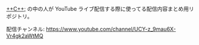 [++C++;](https://ufcpp.net/) の中の人が YouTube ライブ配信する際に使ってる配信内容まとめ用リポジトリ。

配信チャンネル: https://www.youtube.com/channel/UCY-z_9mau6X-Vr4gk2aWtMQ
